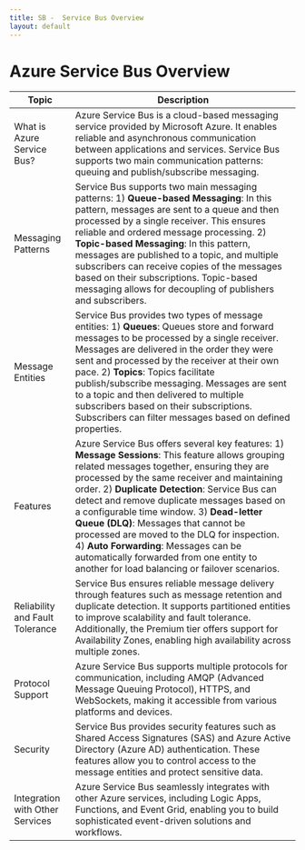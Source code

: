 ```yaml
---
title: SB -  Service Bus Overview
layout: default
---
```

# Azure Service Bus Overview
| Topic                             | Description                                                                                          |
|-----------------------------------|------------------------------------------------------------------------------------------------------|
| What is Azure Service Bus?        | Azure Service Bus is a cloud-based messaging service provided by Microsoft Azure. It enables reliable and asynchronous communication between applications and services. Service Bus supports two main communication patterns: queuing and publish/subscribe messaging.                                     |
| Messaging Patterns                | Service Bus supports two main messaging patterns: 1) **Queue-based Messaging**: In this pattern, messages are sent to a queue and then processed by a single receiver. This ensures reliable and ordered message processing. 2) **Topic-based Messaging**: In this pattern, messages are published to a topic, and multiple subscribers can receive copies of the messages based on their subscriptions. Topic-based messaging allows for decoupling of publishers and subscribers.                                       |
| Message Entities                  | Service Bus provides two types of message entities: 1) **Queues**: Queues store and forward messages to be processed by a single receiver. Messages are delivered in the order they were sent and processed by the receiver at their own pace. 2) **Topics**: Topics facilitate publish/subscribe messaging. Messages are sent to a topic and then delivered to multiple subscribers based on their subscriptions. Subscribers can filter messages based on defined properties.                                       |
| Features                          | Azure Service Bus offers several key features: 1) **Message Sessions**: This feature allows grouping related messages together, ensuring they are processed by the same receiver and maintaining order. 2) **Duplicate Detection**: Service Bus can detect and remove duplicate messages based on a configurable time window. 3) **Dead-letter Queue (DLQ)**: Messages that cannot be processed are moved to the DLQ for inspection. 4) **Auto Forwarding**: Messages can be automatically forwarded from one entity to another for load balancing or failover scenarios.                                       |
| Reliability and Fault Tolerance   | Service Bus ensures reliable message delivery through features such as message retention and duplicate detection. It supports partitioned entities to improve scalability and fault tolerance. Additionally, the Premium tier offers support for Availability Zones, enabling high availability across multiple zones.  |
| Protocol Support                  | Azure Service Bus supports multiple protocols for communication, including AMQP (Advanced Message Queuing Protocol), HTTPS, and WebSockets, making it accessible from various platforms and devices.                                       |
| Security                          | Service Bus provides security features such as Shared Access Signatures (SAS) and Azure Active Directory (Azure AD) authentication. These features allow you to control access to the message entities and protect sensitive data.  |
| Integration with Other Services   | Azure Service Bus seamlessly integrates with other Azure services, including Logic Apps, Functions, and Event Grid, enabling you to build sophisticated event-driven solutions and workflows.                                       |
